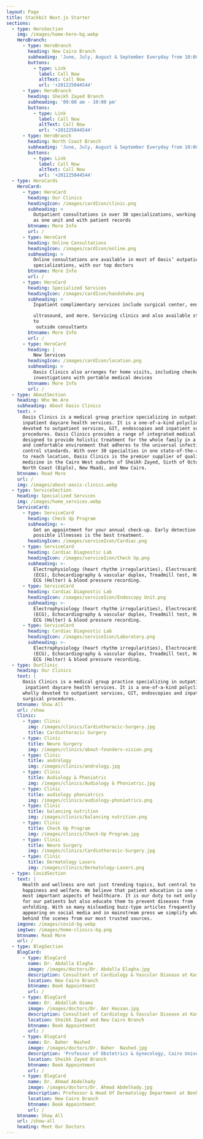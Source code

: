 ```yaml
---
layout: Page
title: Stackbit Next.js Starter
sections:
  - type: HeroSection
    img: /images/home-hero-bg.webp
    HeroBranch:
      - type: HeroBranch
        heading: New Cairo Branch
        subheading: 'June, July, August & September Everyday from 10:00 am to 12:00 am'
        buttons:
          - type: Link
            label: Call Now
            altText: Call Now
            url: '+201225044544'
      - type: HeroBranch
        heading: Sheikh Zayed Branch
        subheading: '09:00 am - 10:00 pm'
        buttons:
          - type: Link
            label: Call Now
            altText: Call Now
            url: '+201225044544'
      - type: HeroBranch
        heading: North Coast Branch
        subheading: 'June, July, August & September Everyday from 10:00 am to 12:00 am'
        buttons:
          - type: Link
            label: Call Now
            altText: Call Now
            url: '+201225044544'
  - type: HeroCards
    HeroCard:
      - type: HeroCard
        heading: Our Clinics
        headingIcon: /images/cardIcon/clinic.png
        subheading: >
          Outpatient consultations in over 30 specializations, working together
          as one unit and with patient records
        btnname: More Info
        url: /
      - type: HeroCard
        heading: Online Consultations
        headingIcon: /images/cardIcon/online.png
        subheading: >
          Online consultations are available in most of Oasis’ outpatient
          specializations, with our top doctors
        btnname: More Info
        url: /
      - type: HeroCard
        heading: Specialized Services
        headingIcon: /images/cardIcon/handshake.png
        subheading: >
          Inpatient complimentary services include surgical center, endoscopy, 

          ultrasound, and more. Servicing clinics and also available standalone
          to
           outside consultants
        btnname: More Info
        url: /
      - type: HeroCard
        heading: |
          New Services
        headingIcon: /images/cardIcon/location.png
        subheading: >
          Oasis Clinics also arranges for home visits, including checkups and
          investigations with portable medical devices
        btnname: More Info
        url: /
  - type: AboutSection
    heading: Who We Are
    subheading: About Oasis Clinics
    text: >
      Oasis Clinics is a medical group practice specializing in outpatient and
      inpatient daycare health services. It is a one-of-a-kind polyclinic wholly
      devoted to outpatient services, GIT, endoscopies and inpatient surgical
      procedures. Oasis Clinics provides a range of integrated medical services
      designed to provide holistic treatment for the whole family in a positive
      and comfortable environment that adheres to the universal infection
      control standards. With over 30 specialties in one state-of-the-art, easy
      to reach location, Oasis Clinics is the premier supplier of quality
      medicine in the Cairo West suburbs of Sheikh Zayed, Sixth of October, the
      North Coast (Diplo), New Maadi, and New Cairo.
    btnname: Read More
    url: /
    img: /images/about-oasis-clinics.webp
  - type: ServiceSection
    heading: Specialized Services
    img: /images/home_services.webp
    ServiceCard:
      - type: ServiceCard
        heading: Check Up Program
        subheading: >-
          Get an appointment for your annual check-up. Early detection of
          possible illnesses is the best treatment.
        headingIcon: /images/serviceIcon/Cardiac.png
      - type: ServiceCard
        heading: Cardiac Diagnostic Lab
        headingIcon: /images/serviceIcon/Check Up.png
        subheading: >-
          Electrophysiology (heart rhythm irregularities), Electrocardiography
          (ECG), Echocardiography & vascular duplex, Treadmill test, Home 24 hr
          ECG (Holter) & blood pressure recording.
      - type: ServiceCard
        heading: Cardiac Diagnostic Lab
        headingIcon: /images/serviceIcon/Endoscopy Unit.png
        subheading: >-
          Electrophysiology (heart rhythm irregularities), Electrocardiography
          (ECG), Echocardiography & vascular duplex, Treadmill test, Home 24 hr
          ECG (Holter) & blood pressure recording.
      - type: ServiceCard
        heading: Cardiac Diagnostic Lab
        headingIcon: /images/serviceIcon/Laboratory.png
        subheading: >-
          Electrophysiology (heart rhythm irregularities), Electrocardiography
          (ECG), Echocardiography & vascular duplex, Treadmill test, Home 24 hr
          ECG (Holter) & blood pressure recording.
  - type: OurClinic
    heading: Our Clinics
    text: |
      Oasis Clinics is a medical group practice specializing in outpatient and
       inpatient daycare health services. It is a one-of-a-kind polyclinic 
      wholly devoted to outpatient services, GIT, endoscopies and inpatient 
      surgical procedures.
    btnname: Show All
    url: /show
    Clinic:
      - type: Clinic
        img: /images/clinics/Cardiothoracic-Surgery.jpg
        title: Cardiothoracic Surgery
      - type: Clinic
        title: Neuro Surgery
        img: /images/clinics/about-founders-vision.png
      - type: Clinic
        title: andrology
        img: /images/clinics/andrology.jpg
      - type: Clinic
        title: Audiology & Phoniatric
        img: /images/clinics/Audiology & Phoniatric.jpg
      - type: Clinic
        title: audiology phoniatrics
        img: /images/clinics/audiology-phoniatrics.png
      - type: Clinic
        title: balancing nutrition
        img: /images/clinics/balancing nutrition.png
      - type: Clinic
        title: Check Up Program
        img: /images/clinics/Check-Up Program.jpg
      - type: Clinic
        title: Neuro Surgery
        img: /images/clinics/Cardiothoracic-Surgery.jpg
      - type: Clinic
        title: Dermatology Lasers
        img: /images/clinics/Dermatology-Lasers.png
  - type: CovidSection
    text: |
      Health and wellness are not just trending topics, but central to 
      happiness and welfare. We believe that patient education is one of the 
      most important aspects of healthcare. It is our duty to not only care 
      for our patients but also educate them to prevent diseases from 
      unfolding. With so many misleading buzz-type articles frequently 
      appearing on social media and in mainstream press we simplify what lies 
      behind the scenes from our most trusted sources.
    imgone: /images/covid-bg.webp
    imgtwo: /images/home-clinics-bg.png
    btnname: Read More
    url: /
  - type: BlogSection
    BlogCard:
      - type: BlogCard
        name: Dr. Abdalla Elagha
        image: /images/doctors/Dr. Abdalla Elagha.jpg
        description: Consultant of Cardiology & Vascular Disease at Kasr Alaini Hospital
        location: New Cairo Branch
        btnname: Book Appointment
        url: /
      - type: BlogCard
        name: Dr. Abdallah Osama
        image: /images/doctors/Dr. Amr Hassan.jpg
        description: Consultant of Cardiology & Vascular Disease at Kasr Alaini Hospital
        location: Sheikh Zayed and New Cairo Branch
        btnname: Book Appointment
        url: /
      - type: BlogCard
        name: Dr. Baher  Nashed
        image: /images/doctors/Dr. Baher  Nashed.jpg
        description: 'Professor of Obstetrics & Gynecology, Cairo University'
        location: Sheikh Zayed Branch
        btnname: Book Appointment
        url: /
      - type: BlogCard
        name: Dr. Ahmad Abdelhady
        image: /images/doctors/Dr. Ahmad Abdelhady.jpg
        description: Professor & Head Of Dermatology Department at Benha University
        location: New Cairo Branch
        btnname: Book Appointment
        url: /
    btnname: Show All
    url: /show-all
    heading: Meet Our Doctors
---
```

